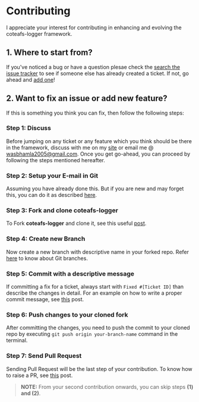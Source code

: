 # Contributing

I appreciate your interest for contributing in enhancing and evolving the coteafs-logger framework.

## 1. Where to start from?

If you've noticed a bug or have a question plesae check the [search the issue tracker][tracker] to see if someone else has already created a ticket. If not, go ahead and [add one][new issue]!

## 2. Want to fix an issue or add new feature?

If this is something you think you can fix, then follow the following steps:

### Step 1: Discuss

Before jumping on any ticket or any feature which you think should be there in the framework, discuss with me on my [site][] or email me @ wasbhamla2005@gmail.com. Once you get go-ahead, you can proceed by following the steps mentioned hereafter.

### Step 2: Setup your E-mail in Git

Assuming you have already done this. But if you are new and may forget this, you can do it as described [here][setup].

### Step 3: Fork and clone coteafs-logger

To Fork **coteafs-logger** and clone it, see this useful [post][fork].

### Step 4: Create new Branch

Now create a new branch with descriptive name in your forked repo. Refer [here][branch] to know about Git branches.

### Step 5: Commit with a descriptive message

If committing a fix for a ticket, always start with `Fixed #[Ticket ID]` than describe the changes in detail.
For an example on how to write a proper commit message, see [this][commitHelp] post.

### Step 6: Push changes to your cloned fork

After committing the changes, you need to push the commit to your cloned repo by executing `git push origin your-branch-name` command in the terminal.

### Step 7: Send Pull Request

Sending Pull Request will be the last step of your contribution. To know how to raise a PR, see [this][pr] post.

> **NOTE:** From your second contribution onwards, you can skip steps **(1) and (2)**.


[tracker]: https://github.com/WasiqB/coteafs-logger/issues?q=something
[new issue]: https://github.com/WasiqB/coteafs-logger/issues/new
[fork]: https://help.github.com/articles/fork-a-repo/
[branch]: https://www.atlassian.com/git/tutorials/using-branches
[setup]: https://help.github.com/articles/setting-your-commit-email-address-in-git
[commitHelp]: https://github.com/erlang/otp/wiki/Writing-good-commit-messages
[pr]: https://help.github.com/articles/creating-a-pull-request
[site]: https://wasiqb.github.io